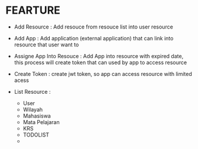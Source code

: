 # FEARTURE
- Add Resource :
    Add resouce from resouce list into user resource

- Add App :
    Add application (external application) that can link into resource that user want to

- Assigne App Into Resouce :
    Add App into resource with expired date, this process will create token that can used by app to access resource

- Create Token :
    create jwt token, so app can access resource with limited acess

- List Resource :
    - User
    - Wilayah
    - Mahasiswa
    - Mata Pelajaran
    - KRS
    - TODOLIST
    - 
